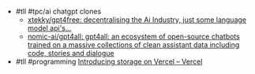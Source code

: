 - #tll #tpc/ai chatgpt clones
	- [xtekky/gpt4free: decentralising the Ai Industry, just some language model api's...](https://github.com/xtekky/gpt4free) 
	- [nomic-ai/gpt4all: gpt4all: an ecosystem of open-source chatbots trained on a massive collections of clean assistant data including code, stories and dialogue](https://github.com/nomic-ai/gpt4all)
- #tll #programming [Introducing storage on Vercel – Vercel](https://vercel.com/blog/vercel-storage)
